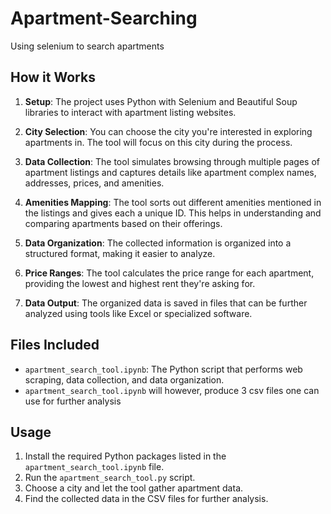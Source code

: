 # Apartment-Searching
Using selenium to search apartments

## How it Works

1. **Setup**: The project uses Python with Selenium and Beautiful Soup libraries to interact with apartment listing websites.

2. **City Selection**: You can choose the city you're interested in exploring apartments in. The tool will focus on this city during the process.

3. **Data Collection**: The tool simulates browsing through multiple pages of apartment listings and captures details like apartment complex names, addresses, prices, and amenities.

4. **Amenities Mapping**: The tool sorts out different amenities mentioned in the listings and gives each a unique ID. This helps in understanding and comparing apartments based on their offerings.

5. **Data Organization**: The collected information is organized into a structured format, making it easier to analyze.

6. **Price Ranges**: The tool calculates the price range for each apartment, providing the lowest and highest rent they're asking for.

7. **Data Output**: The organized data is saved in files that can be further analyzed using tools like Excel or specialized software.

## Files Included

- `apartment_search_tool.ipynb`: The Python script that performs web scraping, data collection, and data organization.
- `apartment_search_tool.ipynb` will however, produce 3 csv files one can use for further analysis

## Usage

1. Install the required Python packages listed in the `apartment_search_tool.ipynb` file.
3. Run the `apartment_search_tool.py` script.
4. Choose a city and let the tool gather apartment data.
5. Find the collected data in the CSV files for further analysis.
